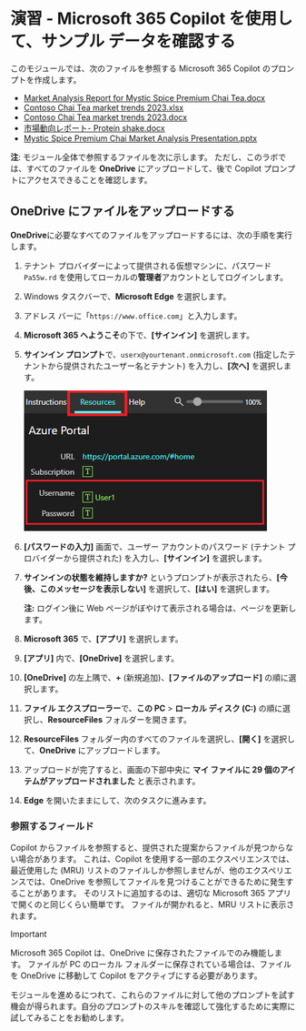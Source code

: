 # 演習 - Microsoft 365 Copilot を使用して、サンプル データを確認する

このモジュールでは、次のファイルを参照する Microsoft 365 Copilot のプロンプトを作成します。

- [Market Analysis Report for Mystic Spice Premium Chai Tea.docx](https://go.microsoft.com/fwlink/?linkid=2268826)
- [Contoso Chai Tea market trends 2023.xlsx](https://go.microsoft.com/fwlink/?linkid=2268822)
- [Contoso Chai Tea market trends 2023.docx](https://go.microsoft.com/fwlink/?linkid=2269122)
- [市場動向レポート- Protein shake.docx](https://go.microsoft.com/fwlink/?linkid=2268827)
- [Mystic Spice Premium Chai Market Analysis Presentation.pptx](https://go.microsoft.com/fwlink/?linkid=2268768)

**注**: モジュール全体で参照するファイルを次に示します。 ただし、このラボでは、すべてのファイルを **OneDrive** にアップロードして、後で Copilot プロンプトにアクセスできることを確認します。

## OneDrive にファイルをアップロードする

**OneDrive**に必要なすべてのファイルをアップロードするには、次の手順を実行します。

1. テナント プロバイダーによって提供される仮想マシンに、パスワード `Pa55w.rd` を使用してローカルの**管理者**アカウントとしてログインします。
2. Windows タスクバーで、**Microsoft Edge** を選択します。
3. アドレス バーに「`https://www.office.com`」と入力します。
4. **Microsoft 365 へようこそ**の下で、**[サインイン]** を選択します。
5. **サインイン プロンプト**で、`userx@yourtenant.onmicrosoft.com` (指定したテナントから提供されたユーザー名とテナント) を入力し、**[次へ]** を選択します。

    [![リソース ペインのスクリーンショット](../media/lab_resources_password.png)](../media/lab_resources_password.png#lightbox)

6. **[パスワードの入力]** 画面で、ユーザー アカウントのパスワード (テナント プロバイダーから提供された) を入力し、**[サインイン]** を選択します。
7. **サインインの状態を維持しますか?** というプロンプトが表示されたら、**[今後、このメッセージを表示しない]** を選択して、**[はい]** を選択します。

    **注:** ログイン後に Web ページがぼやけて表示される場合は、ページを更新します。

8. **Microsoft 365** で、**[アプリ]** を選択します。
9. **[アプリ]** 内で、**[OneDrive]** を選択します。
10. **[OneDrive]** の左上隅で、**+** (新規追加)、**[ファイルのアップロード]** の順に選択します。
11. **ファイル エクスプローラー**で、**この PC** > **ローカル ディスク (C:)** の順に選択し、**ResourceFiles** フォルダーを開きます。
12. **ResourceFiles** フォルダー内のすべてのファイルを選択し、**[開く]** を選択して、**OneDrive** にアップロードします。
13. アップロードが完了すると、画面の下部中央に **マイ ファイルに 29 個のアイテムがアップロードされました** と表示されます。
14. **Edge** を開いたままにして、次のタスクに進みます。

### 参照するフィールド

Copilot からファイルを参照すると、提供された提案からファイルが見つからない場合があります。 これは、Copilot を使用する一部のエクスペリエンスでは、最近使用した (MRU) リストのファイルしか参照しませんが、他のエクスペリエンスでは、OneDrive を参照してファイルを見つけることができるために発生することがあります。 そのリストに追加するのは、適切な Microsoft 365 アプリで開くのと同じくらい簡単です。  ファイルが開かれると、MRU リストに表示されます。

> [!IMPORTANT]
> Microsoft 365 Copilot は、OneDrive に保存されたファイルでのみ機能します。 ファイルが PC のローカル フォルダーに保存されている場合は、ファイルを OneDrive に移動して Copilot をアクティブにする必要があります。

モジュールを進めるにつれて、これらのファイルに対して他のプロンプトを試す機会が得られます。自分のプロンプトのスキルを確認して強化するために実際に試してみることをお勧めします。

